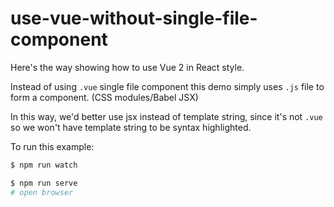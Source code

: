# use-vue-without-single-file-component

Here's the way showing how to use Vue 2 in React style.

Instead of using `.vue` single file component this demo simply uses `.js` file to form a component. (CSS modules/Babel JSX)

In this way, we'd better use jsx instead of template string, since it's not `.vue` so we won't have template string to be syntax highlighted.

To run this example:

```bash
$ npm run watch

$ npm run serve
# open browser
```
